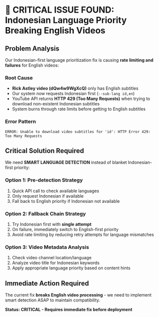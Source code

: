 # 🚨 CRITICAL ISSUE FOUND: Indonesian Language Priority Breaking English Videos

## Problem Analysis

Our Indonesian-first language prioritization fix is causing **rate limiting and failures** for English videos:

### Root Cause

- **Rick Astley video (dQw4w9WgXcQ)** only has English subtitles
- Our system now requests Indonesian first (`--sub-lang id,en`)
- YouTube API returns **HTTP 429 (Too Many Requests)** when trying to download non-existent Indonesian subtitles
- System burns through rate limits before getting to English subtitles

### Error Pattern

```
ERROR: Unable to download video subtitles for 'id': HTTP Error 429: Too Many Requests
```

## Critical Solution Required

We need **SMART LANGUAGE DETECTION** instead of blanket Indonesian-first priority:

### Option 1: Pre-detection Strategy

1. Quick API call to check available languages
2. Only request Indonesian if available
3. Fall back to English priority if Indonesian not available

### Option 2: Fallback Chain Strategy

1. Try Indonesian first with **single attempt**
2. On failure, immediately switch to English-first priority
3. Avoid rate limiting by reducing retry attempts for language mismatches

### Option 3: Video Metadata Analysis

1. Check video channel location/language
2. Analyze video title for Indonesian keywords
3. Apply appropriate language priority based on content hints

## Immediate Action Required

The current fix **breaks English video processing** - we need to implement smart detection ASAP to maintain compatibility.

**Status: CRITICAL - Requires immediate fix before deployment**
